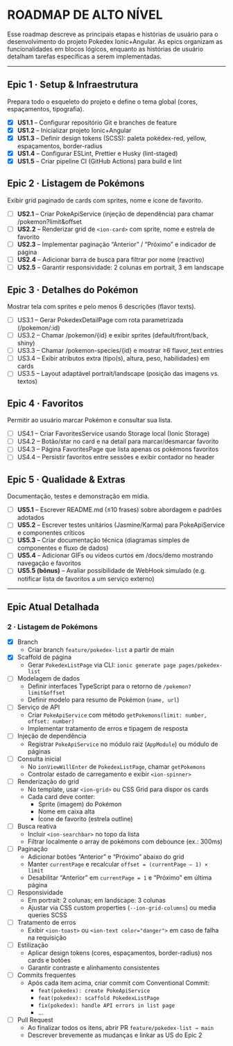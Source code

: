 # ROADMAP DE ALTO NÍVEL

Esse roadmap descreve as principais etapas e histórias de usuário para o desenvolvimento do projeto Pokedex Ionic+Angular. As epics organizam as funcionalidades em blocos lógicos, enquanto as histórias de usuário detalham tarefas específicas a serem implementadas.

---

## Epic 1 · Setup & Infraestrutura

Prepara todo o esqueleto do projeto e define o tema global (cores, espaçamentos, tipografia).

- [X] **US1.1** – Configurar repositório Git e branches de feature
- [X] **US1.2** – Inicializar projeto Ionic+Angular
- [X] **US1.3** – Definir design tokens (SCSS): paleta pokédex-red, yellow, espaçamentos, border-radius
- [X] **US1.4** – Configurar ESLint, Prettier e Husky (lint-staged)
- [X] **US1.5** – Criar pipeline CI (GitHub Actions) para build e lint

## Epic 2 · Listagem de Pokémons

Exibir grid paginado de cards com sprites, nome e ícone de favorito.

- [ ] **US2.1** – Criar PokeApiService (injeção de dependência) para chamar /pokemon?limit&offset
- [ ] **US2.2** – Renderizar grid de `<ion-card>` com sprite, nome e estrela de favorito
- [ ] **US2.3** – Implementar paginação “Anterior” / “Próximo” e indicador de página
- [ ] **US2.4** – Adicionar barra de busca para filtrar por nome (reactivo)
- [ ] **US2.5** – Garantir responsividade: 2 colunas em portrait, 3 em landscape

## Epic 3 · Detalhes do Pokémon

Mostrar tela com sprites e pelo menos 6 descrições (flavor texts).

- [ ] US3.1 – Gerar PokedexDetailPage com rota parametrizada (/pokemon/:id)
- [ ] US3.2 – Chamar /pokemon/{id} e exibir sprites (default/front/back, shiny)
- [ ] US3.3 – Chamar /pokemon-species/{id} e mostrar ≥6 flavor_text entries
- [ ] US3.4 – Exibir atributos extra (tipo(s), altura, peso, habilidades) em cards
- [ ] US3.5 – Layout adaptável portrait/landscape (posição das imagens vs. textos)

## Epic 4 · Favoritos

Permitir ao usuário marcar Pokémon e consultar sua lista.

- [ ] US4.1 – Criar FavoritesService usando Storage local (Ionic Storage)
- [ ] US4.2 – Botão/star no card e na detail para marcar/desmarcar favorito
- [ ] US4.3 – Página FavoritesPage que lista apenas os pokémons favoritos
- [ ] US4.4 – Persistir favoritos entre sessões e exibir contador no header

## Epic 5 · Qualidade & Extras

Documentação, testes e demonstração em mídia.

- [ ] **US5.1** – Escrever README.md (≤10 frases) sobre abordagem e padrões adotados
- [ ] **US5.2** – Escrever testes unitários (Jasmine/Karma) para PokeApiService e componentes críticos
- [ ] **US5.3** – Criar documentação técnica (diagramas simples de componentes e fluxo de dados)
- [ ] **US5.4** – Adicionar GIFs ou vídeos curtos em /docs/demo mostrando navegação e favoritos
- [ ] **US5.5 (bônus)** – Avaliar possibilidade de WebHook simulado (e.g. notificar lista de favoritos a um serviço externo)

---

## Epic Atual Detalhada

### 2 · Listagem de Pokémons

- [X] Branch
  - Criar branch `feature/pokedex-list` a partir de main
- [X] Scaffold de página
  - Gerar `PokedexListPage` via CLI: `ionic generate page pages/pokedex-list`
- [ ] Modelagem de dados
  - Definir interfaces TypeScript para o retorno de `/pokemon?limit&offset`
  - Definir modelo para resumo de Pokémon (`name, url`)
- [ ] Serviço de API
  - Criar `PokeApiService` com método `getPokemons(limit: number, offset: number)`
  - Implementar tratamento de erros e tipagem de resposta
- [ ] Injeção de dependência
  - Registrar `PokeApiService` no módulo raiz (`AppModule`) ou módulo de páginas
- [ ] Consulta inicial
  - No `ionViewWillEnter` de `PokedexListPage`, chamar `getPokemons`
  - Controlar estado de carregamento e exibir `<ion-spinner>`
- [ ] Renderização do grid
  - No template, usar `<ion-grid>` ou CSS Grid para dispor os cards
  - Cada card deve conter:
    - Sprite (imagem) do Pokémon
    - Nome em caixa alta
    - Ícone de favorito (estrela outline)
- [ ] Busca reativa
  - Incluir `<ion-searchbar>` no topo da lista
  - Filtrar localmente o array de pokémons com debounce (ex.: 300ms)
- [ ] Paginação
  - Adicionar botões “Anterior” e “Próximo” abaixo do grid
  - Manter `currentPage` e recalcular `offset = (currentPage – 1) × limit`
  - Desabilitar “Anterior” em `currentPage = 1` e “Próximo” em última página
- [ ] Responsividade
  - Em portrait: 2 colunas; em landscape: 3 colunas
  - Ajustar via CSS custom properties (`--ion-grid-columns`) ou media queries SCSS
- [ ] Tratamento de erros
  - Exibir `<ion-toast>` ou `<ion-text color="danger">` em caso de falha na requisição
- [ ] Estilização
  - Aplicar design tokens (cores, espaçamentos, border-radius) nos cards e botões
  - Garantir contraste e alinhamento consistentes
- [ ] Commits frequentes
  - Após cada item acima, criar commit com Conventional Commit:
    - `feat(pokedex): create PokeApiService`
    - `feat(pokedex): scaffold PokedexListPage`
    - `fix(pokedex): handle API errors in list page`
    - …
- [ ] Pull Request
  - Ao finalizar todos os itens, abrir PR `feature/pokedex-list → main`
  - Descrever brevemente as mudanças e linkar as US do Epic 2
